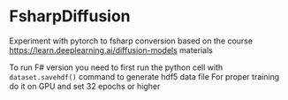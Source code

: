 # FsharpDiffusion
Experiment with pytorch to fsharp conversion based on the course https://learn.deeplearning.ai/diffusion-models materials

To run F# version you need to first run the python cell with `dataset.savehdf()` command to generate hdf5 data file
For proper training do it on GPU and set 32 epochs or higher